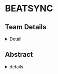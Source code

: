 # BEATSYNC

<!-- First Section -->
## Team Details
<details>
  <summary>Detail</summary>

  > Semester: 3rd Sem B. Tech. CSE

  > Section: S1

  > Member-1: Name T Amith Teja, Roll No. 231CS159, email amithtejat.231cs159@nitk.edu.in

  > member-2: Name Tejavath Shashank, Roll No. 231CS160, email tejavathshashank.231cs160@nitk.edu.in

  > Member-3: Name S V Karthikeya, Roll No. 231CS150, email svkarthikeya.231cs150@nitk.edu.in
</details>

<!-- Second Section -->
## Abstract
<details>
  <summary>details</summary>
> Motivation:
  We are passionate about developing a tool that helps teach music to visually
impaired individuals, opening up new avenues for creativity and expression.We are inspired
to create a music beat visualizer that translates audio rhythms into captivating visual displays, enhancing both entertainment and performance experiences for everyone. Additionally,
We are motivated to explore the therapeutic applications of a music beat visualizer, using
sound-to-visual conversions to provide calming and engaging experiences for individuals in
therapy. Together, these initiatives reflect our commitment to making music more accessible
and enjoyable for all.

  
 > Problem Statement: 
  The objective of the music beat visualizer project is to create a visual
representation of audio signals without relying on microcontrollers or digital circuitry. Current
visualizers often depend on complex digital systems that may not effectively capture the nuances of music’s rhythm and amplitude. This project aims to develop an analog-based solution
capable of accurately converting audio frequencies into vibrant LED displays. By emphasizing
simplicity and creativity, the goal is to enhance the auditory experience, allowing users to see
the music in real-time while providing an engaging and immersive experience for audiences.


>  Features: 
  The music beat visualizer project boasts several key features for design and demo
evaluation. It utilizes an analog signal processing approach, offering hands-on experience without reliance on digital controllers. The system is capable of real-time visualization, displaying
audio signal variations and allowing immediate interaction with the music, enhancing audience engagement. A vibrant LED array responds dynamically to different amplitudes and frequencies, creating an appealing visual representation. Additionally, custom circuit schematics
are developed for optimal filtering and amplification, ensuring accurate signal representation.
Overall, the project provides educational value, offering insights into analog electronics and
signal processing for students and enthusiasts.

 
> References
• https://www.electrialtechnology.org/2019/02/analog-to-digital-converter-adc.html
• https://www.accessengineeringlibrary.com/content/book/9780071816717/chapter/chapter5
• https://en.m.wikipedia.org/wiki/Music_visualization.

 
> 3 GiHub ID: eternalumin48


<!-- Third Section -->
## Working
<details>
  <summary>Detail</summary>

  > Explain the working of your model with the help of a functional table (compulsory) followed by the flowchart.
</details>

<!-- Fourth Section -->
## Logisim Circuit Diagram
<details>
  <summary>Detail</summary>

  > Update a neat logisim circuit diagram
</details>

<!-- Fifth Section -->
## Verilog Code
<details>
  <summary>Detail</summary>

  > Neatly update the Verilog code in code style only.
</details>
